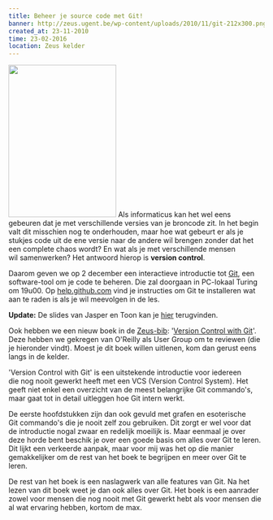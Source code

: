 ```yaml
---
title: Beheer je source code met Git!
banner: http://zeus.ugent.be/wp-content/uploads/2010/11/git-212x300.png
created_at: 23-11-2010
time: 23-02-2016
location: Zeus kelder
---
```


<a href="https://zeus.ugent.be/wp-content/uploads/2010/11/git.png"><img class="alignright size-medium wp-image-643" src="http://zeus.ugent.be/wp-content/uploads/2010/11/git-212x300.png" alt="" width="212" height="300" /></a> Als informaticus kan het wel eens gebeuren dat je met verschillende versies van je broncode zit. In het begin valt dit misschien nog te onderhouden, maar hoe wat gebeurt er als je stukjes code uit de ene versie naar de andere wil brengen zonder dat het een complete chaos wordt? En wat als je met verschillende mensen wil samenwerken? Het antwoord hierop is <strong>version control</strong>.

Daarom geven we op 2 december een interactieve introductie tot <a href="http://git-scm.com/">Git</a>, een software-tool om je code te beheren. Die zal doorgaan in PC-lokaal Turing om 19u00. Op <a href="http://help.github.com/git-installation-redirect">help.github.com</a> vind je instructies om Git te installeren wat aan te raden is als je wil meevolgen in de les.

<strong>Update:</strong> De slides van Jasper en Toon kan je <a href="http://jaspervdj.be/files/2010-zeus-git.pdf">hier</a> terugvinden.

Ook hebben we een nieuw boek in de <a href="http://zeus.ugent.be/kelder/bibliotheek/">Zeus-bib</a>: '<a href="http://oreilly.com/catalog/9780596520137">Version Control with Git</a>'. Deze hebben we gekregen van O'Reilly als User Group om te reviewen (die je hieronder vindt). Moest je dit boek willen uitlenen, kom dan gerust eens langs in de kelder.

<!--more-->
'Version Control with Git' is een uitstekende introductie voor iedereen die nog nooit gewerkt heeft met een VCS (Version Control System). Het geeft niet enkel een overzicht van de meest belangrijke Git commando's, maar gaat tot in detail uitleggen hoe Git intern werkt.

De eerste hoofdstukken zijn dan ook gevuld met grafen en esoterische Git commando's die je nooit zelf zou gebruiken. Dit zorgt er wel voor dat de introductie nogal zwaar en redelijk moeilijk is. Maar eenmaal je over deze horde bent beschik je over een goede basis om alles over Git te leren. Dit lijkt een verkeerde aanpak, maar voor mij was het op die manier gemakkelijker om de rest van het boek te begrijpen en meer over Git te leren.

De rest van het boek is een naslagwerk van alle features van Git. Na het lezen van dit boek weet je dan ook alles over Git. Het boek is een aanrader zowel voor mensen die nog nooit met Git gewerkt hebt als voor mensen die al wat ervaring hebben, kortom de max.